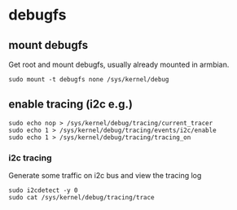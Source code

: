 # debugfs

## mount debugfs

Get root and mount debugfs, usually already mounted in armbian.

```shell
sudo mount -t debugfs none /sys/kernel/debug
```

## enable tracing (i2c e.g.)

```shell
sudo echo nop > /sys/kernel/debug/tracing/current_tracer
sudo echo 1 > /sys/kernel/debug/tracing/events/i2c/enable
sudo echo 1 > /sys/kernel/debug/tracing/tracing_on
```

### i2c tracing

Generate some traffic on i2c bus and view the tracing log

```shell
sudo i2cdetect -y 0
sudo cat /sys/kernel/debug/tracing/trace
```
